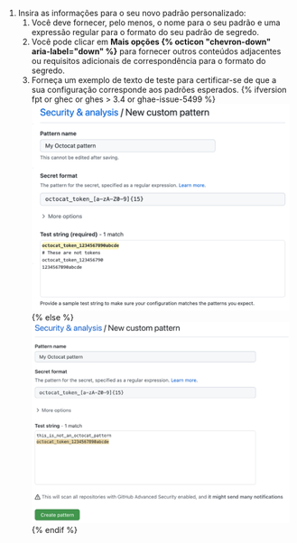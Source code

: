1. Insira as informações para o seu novo padrão personalizado:
   1. Você deve fornecer, pelo menos, o nome para o seu padrão e uma expressão regular para o formato do seu padrão de segredo.
   1. Você pode clicar em **Mais opções {% octicon "chevron-down" aria-label="down" %}** para fornecer outros conteúdos adjacentes ou requisitos adicionais de correspondência para o formato do segredo.
   1. Forneça um exemplo de texto de teste para certificar-se de que a sua configuração corresponde aos padrões esperados.
   {% ifversion fpt or ghec or ghes > 3.4 or ghae-issue-5499 %}
   ![Crie um formulário de padrão personalizado de {% data variables.product.prodname_secret_scanning %}](/assets/images/help/repository/secret-scanning-create-custom-pattern.png)
   {% else %}
   ![Crie um formulário de padrão personalizado de {% data variables.product.prodname_secret_scanning %}](/assets/images/enterprise/3.2/repository/secret-scanning-create-custom-pattern.png)
   {% endif %}

